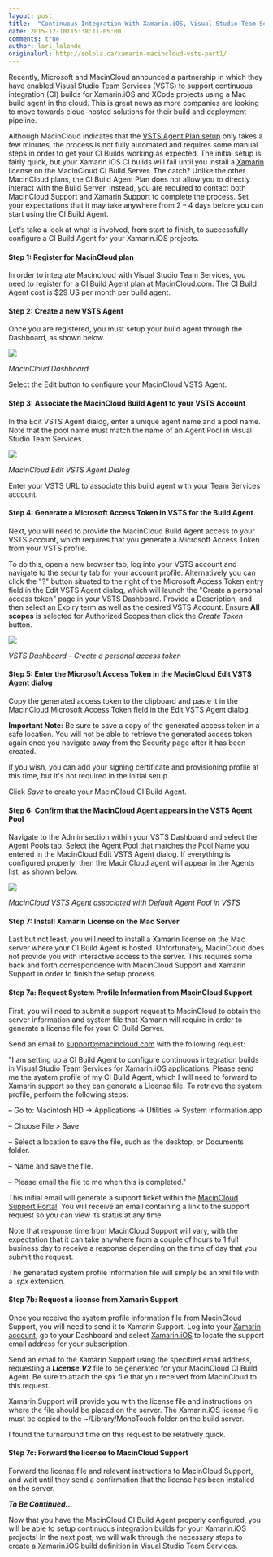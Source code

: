 ```yaml
---
layout: post
title:  "Continuous Integration With Xamarin.iOS, Visual Studio Team Services, and MacinCloud: Part 1"
date: 2015-12-10T15:38:11-05:00
comments: true
author: lori_lalonde
originalurl: http://solola.ca/xamarin-macincloud-vsts-part1/
---
```



Recently, Microsoft and MacinCloud announced a partnership in which they have enabled Visual Studio Team Services (VSTS) to support continuous integration (CI) builds for Xamarin.iOS and XCode projects using&nbsp;a Mac build agent&nbsp;in the cloud. This is great news as more companies are looking to move&nbsp;towards cloud-hosted solutions for their build and deployment pipeline.

Although MacinCloud indicates that the [VSTS Agent Plan setup][1] only takes a few minutes, the process is not fully automated and requires some manual steps in order to get your CI Builds working as expected. The initial setup is fairly quick, but your Xamarin.iOS CI builds will fail until you install a [Xamarin ][2]license on the MacinCloud CI Build Server. The catch? Unlike the other MacinCloud plans, the CI Build Agent Plan does not allow you to directly interact with the Build Server. Instead, you are required to contact both MacinCloud Support and Xamarin Support to complete the process. Set your expectations that it may take anywhere from&nbsp;2 – 4 days before you can start using the CI Build Agent.

Let's take a look at what is involved, from start to finish, to successfully configure a CI Build&nbsp;Agent for your Xamarin.iOS projects.

#### Step 1: Register for MacinCloud plan

In order to integrate&nbsp;Macincloud with Visual Studio Team Services, you need to register for a [CI Build Agent plan][3] at [MacinCloud.com][4]. The CI Build Agent cost is $29 US per month per build agent.

#### Step 2: Create a new VSTS Agent

Once you are registered, you must setup your build agent through the Dashboard, as shown below.

![][5]

_MacinCloud Dashboard_

Select the Edit button to configure your MacinCloud VSTS Agent.

#### Step 3: Associate the MacinCloud Build Agent to your VSTS Account

In the Edit VSTS Agent dialog, enter a unique agent name and a pool name. Note that the pool name must match the name of an Agent Pool in Visual Studio Team Services.

![][6]

_MacinCloud Edit VSTS Agent Dialog_

Enter your&nbsp;VSTS URL to associate this build agent with your Team Services account.

#### Step 4: Generate a Microsoft Access Token in VSTS for the Build Agent

Next, you will need to provide&nbsp;the&nbsp;MacinCloud Build Agent access to your VSTS account, which requires that you&nbsp;generate a Microsoft Access Token from your VSTS profile.

To do this, open a new browser tab, log into your VSTS account and navigate to the security tab for your account profile. Alternatively you can click the "?" button situated to the right of&nbsp;the Microsoft Access Token entry field in the Edit VSTS Agent dialog, which will launch the "Create a personal access token" page in your VSTS Dashboard. Provide a&nbsp;Description, and then select an Expiry term&nbsp;as well as&nbsp;the desired&nbsp;VSTS Account. Ensure **All scopes** is selected for Authorized Scopes then click the _Create Token_ button.

![][7]

_VSTS Dashboard – Create a personal access token_

#### Step 5: Enter&nbsp;the&nbsp;Microsoft Access Token in the&nbsp;MacinCloud Edit VSTS Agent dialog

Copy the generated access token to the clipboard and paste it in the MacinCloud Microsoft Access Token field in the Edit VSTS Agent dialog.

**Important Note:** Be sure to save a copy of the generated access token in a safe location. You will not be able to retrieve the generated access token again once you navigate away from the Security page after it has been created.

If you wish, you can add your signing&nbsp;certificate&nbsp;and provisioning profile at this time, but it's not required in the initial setup.

Click _Save_ to create your MacinCloud CI Build&nbsp;Agent.

#### Step 6: Confirm that the MacinCloud Agent appears in the&nbsp;VSTS Agent Pool

Navigate to the Admin section within your VSTS Dashboard and select the Agent Pools tab. Select the Agent Pool that matches the Pool Name you entered in the&nbsp;MacinCloud&nbsp;Edit&nbsp;VSTS Agent dialog. If everything is configured properly, then the MacinCloud agent will appear in the Agents list, as shown below.

![][8]

_MacinCloud VSTS Agent associated&nbsp;with Default Agent Pool in VSTS_

#### Step 7: Install Xamarin License on the Mac&nbsp;Server&nbsp;

Last but not least, you will need to install a Xamarin license on the Mac server where your CI Build Agent is hosted. Unfortunately, MacinCloud does not provide you with interactive access to the server. This requires&nbsp;some back and forth correspondence with MacinCloud Support and Xamarin Support in order to finish the setup process.

#### Step 7a: Request System Profile Information from MacinCloud Support

First, you will need to submit a support request to MacinCloud to obtain the server information and system file that Xamarin will require in order to generate a license file for your CI Build Server.

Send an email to [support@macincloud.com][9] with the following request:

"I am setting up a CI Build Agent to configure continuous integration&nbsp;builds in&nbsp;Visual Studio Team Services for Xamarin.iOS applications. Please send me the system profile of my CI Build Agent, which I will need to forward to Xamarin support so they can generate a License file. To retrieve the system profile, perform the following steps:

– Go to: Macintosh HD -&gt; Applications -&gt; Utilities -&gt; System Information.app

– Choose File &gt; Save

– Select a location to save the file, such as the desktop, or Documents folder.

– Name and save the file.

– Please email the file to me when this is completed."

This initial email will generate a support ticket within the [MacinCloud Support Portal][10]. You will receive an email containing a link to the support request so you can view its status at any time.

Note that response time from MacinCloud Support will vary, with the expectation that it can take anywhere from a couple of hours to 1 full business day to receive a response depending on the time of day that you submit the request.

The generated system profile information file will simply be an xml file with a _.spx_ extension.

#### Step 7b: Request a license from Xamarin Support

Once you receive the system profile information file from MacinCloud Support, you will need to send it to Xamarin Support. Log into your [Xamarin account][11], go to your Dashboard and select [Xamarin.iOS][12] to locate the support email address for your subscription.

Send an email to the Xamarin Support using the specified email address, requesting a _**License.V2**_ file to be generated for your MacinCloud CI Build Agent. Be sure to attach the _spx_ file that you received from MacinCloud to this request.

Xamarin Support will provide you with the license file and instructions on where the file should be placed on the server. The Xamarin.iOS license file must be copied to the ~/Library/MonoTouch folder on the build server.

I found the turnaround time on this request to be relatively quick.

#### Step 7c: Forward the license to MacinCloud Support

Forward the license file and relevant instructions to MacinCloud Support, and wait until they send a confirmation that the license has been installed on the server.

**_To Be Continued..._**

Now that you have the MacinCloud CI Build Agent properly&nbsp;configured, you will be able to setup&nbsp;continuous integration builds for your Xamarin.iOS projects! In the next post, we will walk through the necessary steps to create a Xamarin.iOS build definition in Visual Studio Team Services.

&nbsp;

&nbsp;

[1]: http://www.macincloud.com/pricing/build-agent-plans/vso-build-agent-plan
[2]: http://xamarin.com
[3]: http://www.macincloud.com/pricing/compare
[4]: http://www.macincloud.com/
[5]: http://solola.ca/wp-content/uploads/2015/12/1-MIC_Dashboard-1024x219.png
[6]: http://solola.ca/wp-content/uploads/2015/12/2-MIC_EditVSTSAgent-1024x931.png
[7]: http://solola.ca/wp-content/uploads/2015/12/3-VSTS_Security_AccessToken-1024x617.png
[8]: http://solola.ca/wp-content/uploads/2015/12/4-VSTS_AgentPools-1024x368.png
[9]: mailto:support@macincloud.com
[10]: http://support.macincloud.com/support/home
[11]: https://xamarin.com/account/login
[12]: https://store.xamarin.com/account/my/subscription?product=Xamarin.iOS
  